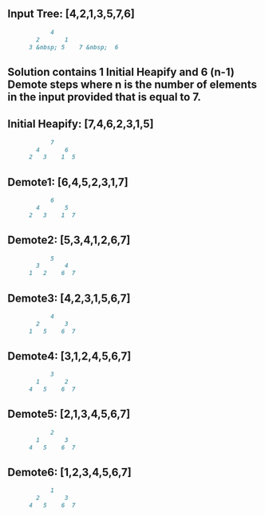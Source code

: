## Input Tree: [4,2,1,3,5,7,6] 
``` markdown
			4
		2		1
	  3 &nbsp; 5    7 &nbsp;  6
```

## Solution contains 1 Initial Heapify and 6 (n-1) Demote steps where n is the number of elements in the input provided that is equal to 7. 

## Initial Heapify: [7,4,6,2,3,1,5]
``` markdown
			7
		4		6
	  2   3    1  5
``` 
## Demote1: [6,4,5,2,3,1,7]
``` markdown
			6
		4		5
	  2   3    1  7
``` 
## Demote2: [5,3,4,1,2,6,7]
``` markdown
			5
		3		4
	  1   2    6  7
``` 
## Demote3: [4,2,3,1,5,6,7]
``` markdown
			4
		2		3
	  1   5    6  7
```
## Demote4: [3,1,2,4,5,6,7]
``` markdown
			3
		1		2
	  4   5    6  7
```
## Demote5: [2,1,3,4,5,6,7]
``` markdown
			2
		1		3
	  4   5    6  7
```
## Demote6: [1,2,3,4,5,6,7]
``` markdown
			1
		2		3
	  4   5    6  7
```